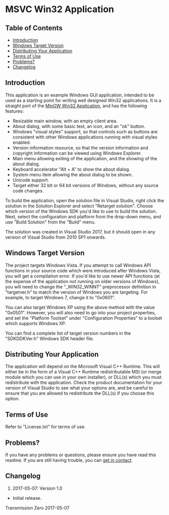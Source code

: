 # MSVC Win32 Application

## Table of Contents

- [Introduction](#introduction)
- [Windows Target Version](#windows-target-version)
- [Distributing Your Application](#distributing-your-application)
- [Terms of Use](#terms-of-use)
- [Problems?](#problems)
- [Changelog](#changelog)

## Introduction

This application is an example Windows GUI application, intended to be used as a starting point for writing well
designed Win32 applications. It is a straight port of the
[MinGW Win32 Application](https://github.com/TransmissionZero/MinGW-Win32-Application), and has the following features:

- Resizable main window, with an empty client area.
- About dialog, with some basic text, an icon, and an "ok" button.
- Windows "visual styles" support, so that controls such as buttons are consistent with other Windows applications
  running with visual styles enabled.
- Version information resource, so that the version information and copyright information can be viewed using Windows
  Explorer.
- Main menu allowing exiting of the application, and the showing of the about dialog.
- Keyboard accelerator "Alt + A" to show the about dialog.
- System menu item allowing the about dialog to be shown.
- Unicode support.
- Target either 32 bit or 64 bit versions of Windows, without any source code changes.


To build the application, open the solution file in Visual Studio, right click the solution in the Solution Explorer and
select "Retarget solution". Choose which version of the Windows SDK you'd like to use to build the solution. Next,
select the configuration and platform from the drop-down menu, and use "Build Solution" from the "Build" menu.

The solution was created in Visual Studio 2017, but it should open in any version of Visual Studio from 2010 SP1
onwards.

## Windows Target Version

The project targets Windows Vista. If you attempt to call Windows API functions in your source code which were
introduced after Windows Vista, you will get a compilation error. If you'd like to use newer API functions (at the
expense of the application not running on older versions of Windows), you will need to change the "_WIN32_WINNT"
preprocessor definition in "targetver.h" to match the version of Windows you are targeting. For example, to target
Windows 7, change it to "0x0601".

You can also target Windows XP using the above method with the value "0x0501". However, you will also need to go into
your project properties, and set the "Platform Toolset" under "Configuration Properties" to a toolset which supports
Windows XP.

You can find a complete list of target version numbers in the "SDKDDKVer.h" Windows SDK header file.

## Distributing Your Application

The application will depend on the Microsoft Visual C++ Runtime. This will either be in the form of a Visual C++ Runtime
redistributable MSI (or merge module which you can use in your own installer), or DLL(s) which you must redistribute
with the application. Check the product documentation for your version of Visual Studio to see what your options are,
and be careful to ensure that you are allowed to redistribute the DLL(s) if you choose this option.

## Terms of Use

Refer to "License.txt" for terms of use.

## Problems?

If you have any problems or questions, please ensure you have read this readme. If you are still having trouble, you can
[get in contact](http://www.transmissionzero.co.uk/contact/).

## Changelog
1. 2017-05-07: Version 1.0
  - Initial release.

Transmission Zero
2017-05-07
